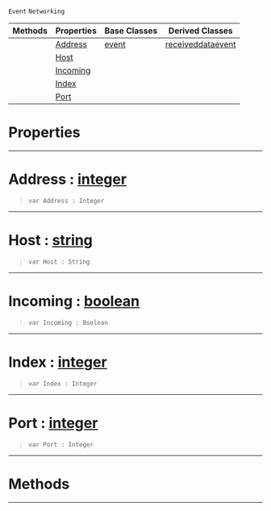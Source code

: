  `Event` `Networking`



|Methods|Properties|Base Classes|Derived Classes|
|---|---|---|---|
| |[ Address](connectionevent.md#address-zilch-engine-docu)|[event](event.md)|[receiveddataevent](receiveddataevent.md)|
| |[ Host](connectionevent.md#host-zilch-engine-documen)| | |
| |[ Incoming](connectionevent.md#incoming-zilch-engine-doc)| | |
| |[ Index](connectionevent.md#index-zilch-engine-docume)| | |
| |[ Port](connectionevent.md#port-zilch-engine-documen)| | |


 #  Properties


---  
 #  Address : [integer](../nada_base_types/integer.md)

> 
> ``` lang=cpp, name=Nada
> var Address : Integer


---  
 #  Host : [string](../nada_base_types/string.md)

> 
> ``` lang=cpp, name=Nada
> var Host : String


---  
 #  Incoming : [boolean](../nada_base_types/boolean.md)

> 
> ``` lang=cpp, name=Nada
> var Incoming : Boolean


---  
 #  Index : [integer](../nada_base_types/integer.md)

> 
> ``` lang=cpp, name=Nada
> var Index : Integer


---  
 #  Port : [integer](../nada_base_types/integer.md)

> 
> ``` lang=cpp, name=Nada
> var Port : Integer


---  
 #  Methods


---  
 

 